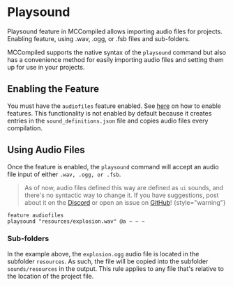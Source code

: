 # Playsound

<primary-label ref="runtime"/>

<link-summary>
Playsound feature in MCCompiled allows importing audio files for projects.
Enabling feature, using .wav, .ogg, or .fsb files and sub-folders.
</link-summary>

MCCompiled supports the native syntax of the `playsound` command but also has a convenience method for easily importing
audio files and setting them up for use in your projects.

## Enabling the Feature
You must have the `audiofiles` feature enabled. See [here](Optional-Features.md#audio-files) on how to enable features.
This functionality is not enabled by default because it creates entries in the `sound_definitions.json` file and copies
audio files every compilation.

## Using Audio Files
Once the feature is enabled, the `playsound` command will accept an audio file input of either `.wav, .ogg, or .fsb`.

> As of now, audio files defined this way are defined as `ui` sounds, and there's no syntactic way to change it. If you
> have suggestions, post about it on the [Discord](%discord_url%) or open an issue on [GitHub](%github_url%)!
> {style="warning"}

```%lang%
feature audiofiles
playsound "resources/explosion.wav" @a ~ ~ ~
```

### Sub-folders
In the example above, the `explosion.ogg` audio file is located in the subfolder `resources`. As such, the file will be
copied into the subfolder `sounds/resources` in the output. This rule applies to any file that's relative to the
location of the project file.